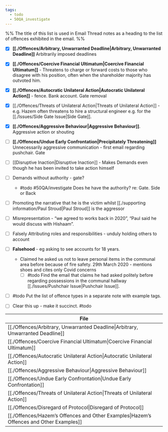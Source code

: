 ```yaml
---
tags:
  - todo
  - 50QA_investigate
---
```

%%
The title of this list is used in Email Thread notes as a heading to the list of offences exhibited in the email. 
%%
- [x] **[[./Offences/Arbitrary, Unwarranted Deadline|Arbitrary, Unwarranted Deadline]]** Arbitrarily imposed deadlines
- [x] **[[./Offences/Coercive Financial Ultimatum|Coercive Financial Ultimatum]]** - Threatens to charge or forward costs to those who disagree with his position, often when the shareholder majority has outvoted him.
- [x] **[[./Offences/Autocratic Unilateral Action|Autocratic Unilateral Action]]** - fence. Bank account. Gate removal
- [x] [[./Offences/Threats of Unilateral Action|Threats of Unilateral Action]] - e.g. Hazem often threatens to hire a structural engineer e.g. for the [[./Issues/Side Gate Issue|Side Gate]].
- [x] **[[./Offences/Aggressive Behaviour|Aggressive Behaviour]]**. Aggressive action or shouting
- [ ] **[[./Offences/Undue Early Confrontation|Precipitately Threatening]]** Unnecessarily aggressive communication - first email regarding pushchair. Gate
- [ ] [[Disruptive Inaction|Disruptive Inaction]] - Makes Demands even though he has been invited to take action himself
- [ ] Demands without authority - gate? 
	- #todo #50QA/investigate Does he have the authority? re: Gate. Side or Back
- [ ] Promoting the narrative that he is the victim whilst [[./supporting information/Paul Stroud|Paul Stroud]] is the aggressor
- [ ] Misrepresentation - “we agreed to works back in 2020”, “Paul said he would discuss with Hishaam”. 
- [ ] Falsely Attributing roles and responsibilities - unduly holding others to account
- [ ] **Falsehood** - eg asking to see accounts for 18 years. 
	- Claimed he asked us not to leave personal items in the communal area before because of fire safety. 29th March 2020 - mentions shoes and cites only Covid concerns
		- [ ] #todo Find the email that claims he had asked politely before regarding possessions in the communal hallway [[./Issues/Pushchair Issue|Pushchair Issue]].

- [ ] #todo Put the list of offence types in a separate note with example tags. 


- [ ] Clear this up - make it succinct. #todo

| File                                                                                                      |
| --------------------------------------------------------------------------------------------------------- |
| [[./Offences/Arbitrary, Unwarranted Deadline\|Arbitrary, Unwarranted Deadline]]         |
| [[./Offences/Coercive Financial Ultimatum\|Coercive Financial Ultimatum]]               |
| [[./Offences/Autocratic Unilateral Action\|Autocratic Unilateral Action]]               |
| [[./Offences/Aggressive Behaviour\|Aggressive Behaviour]]                               |
| [[./Offences/Undue Early Confrontation\|Undue Early Confrontation]]                     |
| [[./Offences/Threats of Unilateral Action\|Threats of Unilateral Action]]               |
| [[./Offences/Disregard of Protocol\|Disregard of Protocol]]                             |
| [[./Offences/Hazem’s Offences and Other Examples\|Hazem’s Offences and Other Examples]] |
